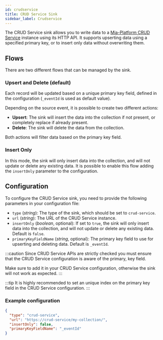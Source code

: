 ```yaml
---
id: crudservice
title: CRUD Service Sink
sidebar_label: Crudservice
---
```




The CRUD Service sink allows you to write data to a [Mia-Platform CRUD Service](/runtime-components/plugins/crud-service/10_overview_and_usage.md)
instance using its HTTP API.
It supports upserting data using a specified primary key, or to insert only data without overwriting them.

## Flows

There are two different flows that can be managed by the sink.

### Upsert and Delete (default)

Each record will be updated based on a unique primary key field,
defined in the configuration (`_eventId` is used as default value).

Depending on the source event, it is possible to create two different actions:

- **Upsert**: The sink will insert the data into the collection if not present, or completely replace if already present.
- **Delete**: The sink will delete the data from the collection.

Both actions will filter data based on the primary key field.

### Insert Only

In this mode, the sink will only insert data into the collection, and will not update or delete any existing data.
It is possible to enable this flow adding the `insertOnly` parameter to the configuration.

## Configuration

To configure the CRUD Service sink, you need to provide the following parameters in your configuration file:

- `type` (*string*): The type of the sink, which should be set to `crud-service`.
- `url` (*string*): The URL of the CRUD Service instance.
- `insertOnly` (*boolean*, optional): If set to `true`, the sink will only insert data into the collection,
  and will not update or delete any existing data. Default is `false`.
- `primaryKeyFieldName` (*string*, optional): The primary key field to use for upserting and deleting data.
  Default is `_eventId`.

:::caution
Since CRUD Service APIs are strictly checked you must ensure that the CRUD Service configuration is aware of the primary,
key field.

Make sure to add it in your CRUD Service configuration, otherwise the sink will not work as expected.
:::

:::tip
It is highly recommended to set an unique index on the primary key field in the CRUD Service configuration.
:::

### Example configuration

```json
{
  "type": "crud-service",
  "url": "https://crud-service/my-collection/",
  "insertOnly": false,
  "primaryKeyFieldName": "_eventId"
}
```
